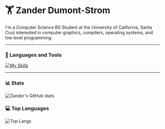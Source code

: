# 🏋 Zander Dumont-Strom

I'm a Computer Science BS Student at the University of California, Santa Cruz interested in computer graphics, compilers, operating systems, and low level programming. 

---

### 🧰 Languages and Tools

[![My Skills](https://skillicons.dev/icons?i=html,css,js,py,c,cpp,linux,ubuntu,bash,vim,git)](https://skillicons.dev)

---

### 📊 Stats

![Zander's GitHub stats](https://github-readme-stats.vercel.app/api?username=zdumonts&show_icons=true&theme=gruvbox)

### 💻 Top Languages

![Top Langs](https://github-readme-stats.vercel.app/api/top-langs/?username=anuraghazra&hide_progress=false)

